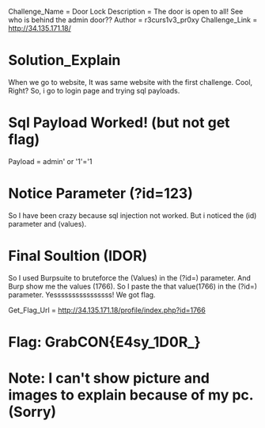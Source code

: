 Challenge_Name = Door Lock 
Description = The door is open to all! See who is behind the admin door?? 
Author = r3curs1v3_pr0xy
Challenge_Link = http://34.135.171.18/

# Solution_Explain
When we go to website, It was same website with the first challenge. Cool, Right?
So, i go to login page and trying sql payloads.

# Sql Payload Worked! (but not get flag)
Payload = admin' or '1'='1

# Notice Parameter (?id=123)
So I have been crazy because sql injection not worked. 
But i noticed the (id) parameter and (values).

# Final Soultion (IDOR)
So I used Burpsuite to bruteforce the (Values) in the (?id=) parameter. And Burp show me the values (1766).
So I paste the that value(1766) in the (?id=) parameter. Yessssssssssssssss!
We got flag.

Get_Flag_Url = http://34.135.171.18/profile/index.php?id=1766 

# Flag: GrabCON{E4sy_1D0R_}

# Note: I can't show picture and images to explain because of my pc.(Sorry)
